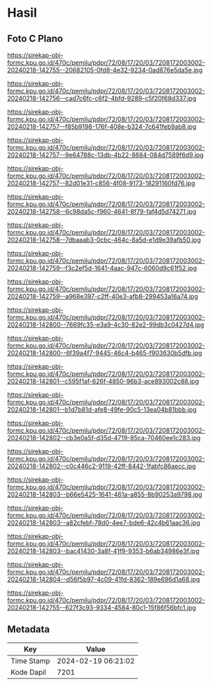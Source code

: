 # Hasil

## Foto C Plano

https://sirekap-obj-formc.kpu.go.id/470c/pemilu/pdpr/72/08/17/20/03/7208172003002-20240218-142755--20682105-0fd8-4e32-9234-0ad876e5da5e.jpg

https://sirekap-obj-formc.kpu.go.id/470c/pemilu/pdpr/72/08/17/20/03/7208172003002-20240218-142756--cad7c6fc-c6f2-4bfd-9289-c5f20f68d337.jpg

https://sirekap-obj-formc.kpu.go.id/470c/pemilu/pdpr/72/08/17/20/03/7208172003002-20240218-142757--f85b9198-176f-408e-b324-7c641feb9ab8.jpg

https://sirekap-obj-formc.kpu.go.id/470c/pemilu/pdpr/72/08/17/20/03/7208172003002-20240218-142757--9e64788c-13db-4b22-8684-084d7589f6d9.jpg

https://sirekap-obj-formc.kpu.go.id/470c/pemilu/pdpr/72/08/17/20/03/7208172003002-20240218-142757--82d01e31-c856-4f08-9173-18291160fd76.jpg

https://sirekap-obj-formc.kpu.go.id/470c/pemilu/pdpr/72/08/17/20/03/7208172003002-20240218-142758--6c98da5c-f960-4641-8f79-faf4d5d74271.jpg

https://sirekap-obj-formc.kpu.go.id/470c/pemilu/pdpr/72/08/17/20/03/7208172003002-20240218-142758--7dbaaab3-0cbc-464c-8a5d-e1d9e39afb50.jpg

https://sirekap-obj-formc.kpu.go.id/470c/pemilu/pdpr/72/08/17/20/03/7208172003002-20240218-142759--f3c2ef5d-1641-4aac-947c-6060d9c61f52.jpg

https://sirekap-obj-formc.kpu.go.id/470c/pemilu/pdpr/72/08/17/20/03/7208172003002-20240218-142759--a968e397-c2ff-40e3-afb8-299453a16a74.jpg

https://sirekap-obj-formc.kpu.go.id/470c/pemilu/pdpr/72/08/17/20/03/7208172003002-20240218-142800--7669fc35-e3a9-4c30-82e2-99db3c0427d4.jpg

https://sirekap-obj-formc.kpu.go.id/470c/pemilu/pdpr/72/08/17/20/03/7208172003002-20240218-142800--6f39a4f7-9445-46c4-b465-f903630b5dfb.jpg

https://sirekap-obj-formc.kpu.go.id/470c/pemilu/pdpr/72/08/17/20/03/7208172003002-20240218-142801--c595f1af-626f-4850-96b3-ace893002c88.jpg

https://sirekap-obj-formc.kpu.go.id/470c/pemilu/pdpr/72/08/17/20/03/7208172003002-20240218-142801--b1d7b81d-afe8-49fe-90c5-13ea04b81bbb.jpg

https://sirekap-obj-formc.kpu.go.id/470c/pemilu/pdpr/72/08/17/20/03/7208172003002-20240218-142802--cb3e0a5f-d35d-4719-85ca-70460ee1c283.jpg

https://sirekap-obj-formc.kpu.go.id/470c/pemilu/pdpr/72/08/17/20/03/7208172003002-20240218-142802--c0c446c2-9119-42ff-8442-1fabfc86aecc.jpg

https://sirekap-obj-formc.kpu.go.id/470c/pemilu/pdpr/72/08/17/20/03/7208172003002-20240218-142803--b66e5425-1641-461a-a855-8b90253a9798.jpg

https://sirekap-obj-formc.kpu.go.id/470c/pemilu/pdpr/72/08/17/20/03/7208172003002-20240218-142803--a82cfebf-78d0-4ee7-bde6-42c4b61aac36.jpg

https://sirekap-obj-formc.kpu.go.id/470c/pemilu/pdpr/72/08/17/20/03/7208172003002-20240218-142803--bac41430-3a8f-41f9-9353-b6ab34986e3f.jpg

https://sirekap-obj-formc.kpu.go.id/470c/pemilu/pdpr/72/08/17/20/03/7208172003002-20240218-142804--d56f5b97-4c09-41fd-8362-189e696d1a68.jpg

https://sirekap-obj-formc.kpu.go.id/470c/pemilu/pdpr/72/08/17/20/03/7208172003002-20240218-142755--627f3c93-9334-4584-80c1-15f86f56bfc1.jpg


## Metadata

| Key        | Value               |
| ---------- | ------------------- |
| Time Stamp | 2024-02-19 06:21:02 |
| Kode Dapil | 7201                |



